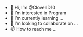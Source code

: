 - 👋 Hi, I’m @CloverID10
- 👀 I’m interested in Program 
- 🌱 I’m currently learning ...
- 💞️ I’m looking to collaborate on ...
- 📫 How to reach me ...

<!---
CloverID10/CloverID10 is a ✨ special ✨ repository because its `README.md` (this file) appears on your GitHub profile.
You can click the Preview link to take a look at your changes.
--->
